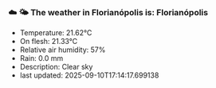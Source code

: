 ### ☁️ 🌤️  The weather in Florianópolis is: Florianópolis

- Temperature: 21.62°C
- On flesh: 21.33°C
- Relative air humidity: 57%
- Rain: 0.0 mm
- Description: Clear sky
- last updated: 2025-09-10T17:14:17.699138
